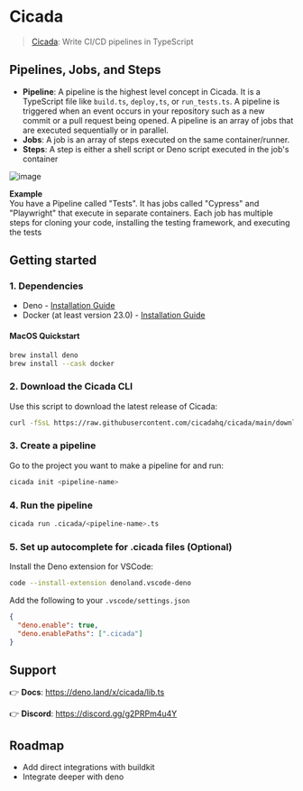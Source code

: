 # Cicada

> [Cicada](https://cicada.build): Write CI/CD pipelines in TypeScript

## Pipelines, Jobs, and Steps

- **Pipeline**: A pipeline is the highest level concept in Cicada. It is a
  TypeScript file like `build.ts`, `deploy,ts`, or `run_tests.ts`. A pipeline is
  triggered when an event occurs in your repository such as a new commit or a
  pull request being opened. A pipeline is an array of jobs that are executed
  sequentially or in parallel.
- **Jobs**: A job is an array of steps executed on the same container/runner.
- **Steps**: A step is either a shell script or Deno script executed in the
  job's container

![image](https://user-images.githubusercontent.com/4949076/229649044-b385b525-946e-4a86-a66d-773547770105.png)

**Example**\
You have a Pipeline called "Tests". It has jobs called "Cypress" and
"Playwright" that execute in separate containers. Each job has multiple steps
for cloning your code, installing the testing framework, and executing the tests

## Getting started

### 1. Dependencies

- Deno -
  [Installation Guide](https://deno.land/manual@v1.32.1/getting_started/installation)
- Docker (at least version 23.0) -
  [Installation Guide](https://docs.docker.com/desktop/)

#### MacOS Quickstart

```bash
brew install deno
brew install --cask docker
```

### 2. Download the Cicada CLI

Use this script to download the latest release of Cicada:

```bash
curl -fSsL https://raw.githubusercontent.com/cicadahq/cicada/main/download.sh | sh
```

### 3. Create a pipeline

Go to the project you want to make a pipeline for and run:

```bash
cicada init <pipeline-name>
```

### 4. Run the pipeline

```bash
cicada run .cicada/<pipeline-name>.ts
```

### 5. Set up autocomplete for .cicada files (Optional)

Install the Deno extension for VSCode:

```bash
code --install-extension denoland.vscode-deno
```

Add the following to your `.vscode/settings.json`

```json
{
  "deno.enable": true,
  "deno.enablePaths": [".cicada"]
}
```

## Support

👉 **Docs**: https://deno.land/x/cicada/lib.ts

👉 **Discord**: https://discord.gg/g2PRPm4u4Y

## Roadmap

- Add direct integrations with buildkit
- Integrate deeper with deno
